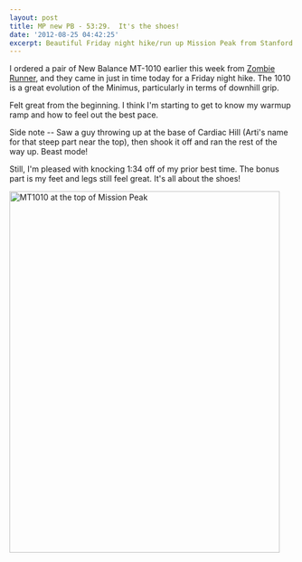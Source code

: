 ```yaml
---
layout: post
title: MP new PB - 53:29.  It's the shoes!
date: '2012-08-25 04:42:25'
excerpt: Beautiful Friday night hike/run up Mission Peak from Stanford Ave in a new pair of New Balance MT1010s.
---
```

I ordered a pair of New Balance MT-1010 earlier this week from <a href="http://zombierunner.com/">Zombie Runner</a>, and they came in just in time today for a Friday night hike.  The 1010 is a great evolution of the Minimus, particularly in terms of downhill grip.

Felt great from the beginning.  I think I'm starting to get to know my warmup ramp and how to feel out the best pace.

Side note -- Saw a guy throwing up at the base of Cardiac Hill (Arti's name for that steep part near the top), then shook it off and ran the rest of the way up.  Beast mode!

Still, I'm pleased with knocking 1:34 off of my prior best time.  The bonus part is my feet and legs still feel great.  It's all about the shoes!

<a href="http://www.flickr.com/photos/thenobot/7855009724/" title="MT1010 at the top of Mission Peak by thenobot, on Flickr"><img src="https://farm8.staticflickr.com/7110/7855009724_f1a2062f66_z.jpg" width="478" height="640" alt="MT1010 at the top of Mission Peak"></a>
